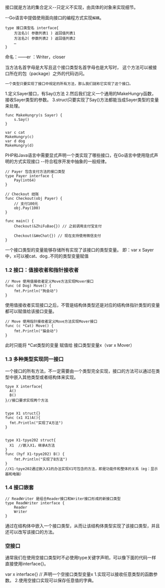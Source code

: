 接口就是方法的集合定义--只定义不实现，由具体的对象来实现细节。

--Go语言中提倡使用面向接口的编程方式实现`解耦`。

```
type 接口类型名 interface{
    方法名1( 参数列表1 ) 返回值列表1
    方法名2( 参数列表2 ) 返回值列表2
    …
}
```
命名：——er ：Writer，closer

当方法名首字母是大写且这个接口类型名首字母也是大写时，
这个方法可以被接口所在的包（package）之外的代码访问。

`一个类型只要实现了接口中规定的所有方法，那么我们就称它实现了这个接口。`

1.定义Sayer接口，有Say()方法
2.然后我们定义一个通用的MakeHungry函数，接收Sayer类型的参数。
3.struct只要实现了Say()方法都能当成Sayer类型的变量来处理。
```
func MakeHungry(s Sayer) {
	s.Say()
}

var c cat
MakeHungry(c)
var d dog
MakeHungry(d)
```
PHP和Java语言中需要显式声明一个类实现了哪些接口，在Go语言中使用隐式声明的方式实现接口
--符合程序开发中抽象的一般规律。

```
// Payer 包含支付方法的接口类型
type Payer interface {
	Pay(int64)
}

// Checkout 结账
func Checkout(obj Payer) {
	// 支付100元
	obj.Pay(100)
}

func main() {
	Checkout(&ZhiFuBao{}) // 之前调用支付宝支付

	Checkout(&WeChat{}) // 现在支持使用微信支付
}
```
一个接口类型的变量能够存储所有实现了该接口的类型变量。
即：var x Sayer 中，x可以被cat、dog..不同的类型变量赋值 

### 1.2 接口：值接收者和指针接收者
```
// Move 使用值接收者定义Move方法实现Mover接口
func (d Dog) Move() {
	fmt.Println("狗会动")
}
```
使用值接收者实现接口之后，不管是结构体类型还是对应的结构体指针类型的变量都可以赋值给该接口变量。
```
// Move 使用指针接收者定义Move方法实现Mover接口
func (c *Cat) Move() {
	fmt.Println("猫会动")
}
```
此时只能将 *Cat类型的变量 赋值给 接口类型变量x（var x Mover）

### 1.3 多种类型实现同一接口
一个接口的所有方法，不一定需要由一个类型完全实现，接口的方法可以通过在类型中嵌入其他类型或者结构体来实现。
```
tpye X interface{
  A()
  B()
}//接口要求实现两个方法


type X1 struct{}
func (x1 X1)A(){
  fmt.Println("实现了A方法")
}


type X1-tpye202 struct{
  X1  //嵌入X1，继承A方法
}
func (hyf X1-tpye202) B() {
	fmt.Println("实现了B方法")
}
//X1-tpye202通过嵌入X1的办法实现X1可包含的方法，即是功能件和整体的关系（eg：显示器和电脑）
```
### 1.4 接口嵌套
```
// ReadWriter 是组合Reader接口和Writer接口形成的新接口类型
type ReadWriter interface {
	Reader
	Writer
}
```
通过在结构体中嵌入一个接口类型，从而让该结构体类型实现了该接口类型，并且还可以改写该接口的方法。
### 空接口
通常我们在使用空接口类型时不必使用type关键字声明，可以像下面的代码一样直接使用interface{}。

var x interface{}  // 声明一个空接口类型变量x
1.实现可以接收任意类型的函数参数。
2.使用空接口实现可以保存任意值的字典。
